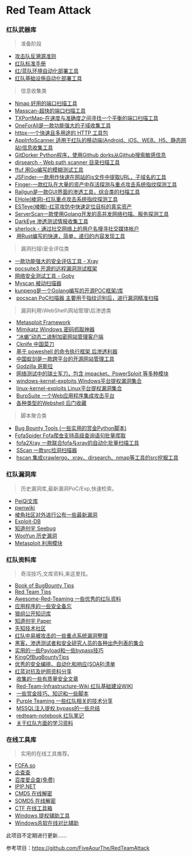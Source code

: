 # Red Team Attack

### **红队武器库**

> 准备阶段

- [攻击队反溯源准则](https://github.com/qingluoyu/Pentest_baseline/blob/master/%E6%94%BB%E5%87%BB%E9%98%9F%E5%8F%8D%E6%BA%AF%E6%BA%90%E5%87%86%E5%88%99.md)
- [红队标准手册](https://github.com/Harveysn0w/Redteam_Standard)
- [红/蓝队环境自动化部署工具](https://github.com/ffffffff0x/f8x)
- [红队基础设施自动化部署工具](https://github.com/QAX-A-Team/LuWu)

> 信息收集类
* [Nmap 好用的端口扫描工具](https://nmap.org/)
* [Masscan-超快的端口扫描工具](https://github.com/robertdavidgraham/masscan)
* [TXPortMap-在速度与准确度之间寻找一个平衡的端口扫描工具](https://github.com/4dogs-cn/TXPortMap)
* [OneForAll是一款功能强大的子域收集工具](https://github.com/shmilylty/OneForAll)
* [httpx-一个快速且多用途的 HTTP 工具包](https://github.com/projectdiscovery/httpx)
* [AppInfoScanner 适用于红队的移动端(Android、iOS、WEB、H5、静态网站)信息收集工具](https://github.com/kelvinBen/AppInfoScanner)
* [GitDorker Python程序，使用Github dorks从Github搜索敏感信息](https://github.com/obheda12/GitDorker)
* [dirsearch - Web path scanner 目录扫描工具](https://github.com/maurosoria/dirsearch)
* [ffuf 用Go编写的模糊测试工具](https://github.com/ffuf/ffuf)
* [JSFinder-一款用作快速在网站的js文件中提取URL，子域名的工具](https://github.com/Threezh1/JSFinder)
* [Finger-一款红队在大量的资产中存活探测与重点攻击系统指纹探测工具](https://github.com/EASY233/Finger)
* [Railgun是一款GUI界面的渗透工具，综合类的扫描工具](https://github.com/lz520520/railgun)
* [EHole(棱洞)-红队重点攻击系统指纹探测工具](https://github.com/EdgeSecurityTeam/EHole)
* [ESTeye(棱眼)-红蓝攻防中快速定位目标的真实资产](https://github.com/EdgeSecurityTeam/ESTeye)
* [ServerScan一款使用Golang开发的高并发网络扫描、服务探测工具](https://github.com/Adminisme/ServerScan)
* [DarkEye 渗透测试情报收集工具](https://github.com/zsdevX/DarkEye)
* [sherlock - 通过社交网络上的用户名搜寻社交媒体帐户](https://github.com/sherlock-project/sherlock)
*  [用Rust编写的快速，简单，递归的内容发现工具](https://github.com/epi052/feroxbuster)

> 漏洞扫描\安全评估类

* [一款功能强大的安全评估工具 - Xray](https://github.com/chaitin/xray)
* [pocsuite3 开源的远程漏洞测试框架](https://github.com/knownsec/pocsuite3)
* [网络安全测试工具 - Goby](https://github.com/gobysec/Goby)
* [Myscan 被动扫描器](https://github.com/amcai/myscan)
* [kunpeng是一个Golang编写的开源POC框架/库](https://github.com/opensec-cn/kunpeng)
*  [pocscan PoC扫描器 主要用于指纹识别后，进行漏洞精准扫描](https://github.com/DSO-Lab/pocscan)

> 漏洞利用\WebShell\网站管理\后渗透类

*  [Metasploit Framework](https://github.com/rapid7/metasploit-framework)
*  [Mimikatz Windows 密码抓取神器](https://github.com/gentilkiwi/mimikatz)
*  [“冰蝎”动态二进制加密网站管理客户端](https://github.com/rebeyond/Behinder)
*  [Cknife 中国菜刀](https://github.com/Chora10/Cknife)
*  [基于 poweshell 的命令执行框架 后渗透利器](https://github.com/EmpireProject/Empire)
*  [中国蚁剑是一款跨平台的开源网站管理工具](https://github.com/2Quico/antSword)
*  [Godzilla 哥斯拉](https://github.com/BeichenDream/Godzilla)
*  [网络测试中的瑞士军刀，包含 impacket、PowerSploit 等多种模块](https://github.com/byt3bl33d3r/CrackMapExec)
*  [windows-kernel-exploits Windows平台提权漏洞集合](https://github.com/SecWiki/windows-kernel-exploits)
*  [linux-kernel-exploits Linux平台提权漏洞集合](https://github.com/SecWiki/linux-kernel-exploits)
*  [BurpSuite 一个Web应用程序集成攻击平台](https://down.52pojie.cn/?query=burpsuite)
*  [各种类型的Webshel​​l 后门收藏](https://github.com/xl7dev/WebShell)

> 脚本聚合类

* [Bug Bounty Tools (一些实用的赏金Python脚本)](https://github.com/m4ll0k/Bug-Bounty-Toolz)
* [FofaSpider Fofa爬虫支持高级查询语句批量爬取](https://github.com/KpLi0rn/FofaSpider)
*  [fofa2Xray 一款联合fofa与xray的自动化批量扫描工具](https://github.com/piaolin/fofa2Xray)
*  [SScan 一款src捡洞扫描器](https://github.com/yhy0/SScan)
*  [hscan 集成crawlergo、xray、dirsearch、nmap等工具的src挖掘工具](https://github.com/zongdeiqianxing/hscan)

### **红队漏洞库**

> 历史漏洞库,最新漏洞PoC/Exp,快速检索。

* [PeiQi文库](http://wiki.peiqi.tech/)
* [pwnwiki](https://www.pwnwiki.org/)
* [棱角社区对外进行公布一些最新漏洞](https://github.com/EdgeSecurityTeam/Vulnerability)
* [Exploit-DB](https://www.exploit-db.com/)
* [知道创宇 Seebug](https://www.seebug.org/)
* [WooYun 历史漏洞](http://wy.zone.ci)
* [Metasploit 利用模块](https://www.rapid7.com/db/)


### **红队资料库**

> 奇淫技巧,文库资料,来这里找。

* [Book of BugBounty Tips](https://gowsundar.gitbook.io/book-of-bugbounty-tips/)
* [Red Team Tips](https://vincentyiu.com/red-team-tips/)
* [Awesome-Red-Teaming 一些优秀的红队资料](https://github.com/yeyintminthuhtut/Awesome-Red-Teaming)
* [应用程序的一些安全备忘](https://0xn3va.gitbook.io/cheat-sheets/)
* [狼组公开知识库](https://wiki.wgpsec.org/knowledge/)
* [知道创宇 Paper](https://paper.seebug.org/)
* [先知技术社区](https://xz.aliyun.com/)
* [红队中易被攻击的一些重点系统漏洞整理](https://github.com/r0eXpeR/redteam_vul)
* [黑客，渗透测试者和安全研究人员的各种出色列表的集合](https://github.com/Hack-with-Github/Awesome-Hacking)
* [实用的一些Payload和一些bypass技巧](https://github.com/swisskyrepo/PayloadsAllTheThings)
* [KingOfBugBountyTips](https://github.com/KingOfBugbounty/KingOfBugBountyTips)
* [优秀的安全编排、自动化和响应(SOAR)清单](https://github.com/correlatedsecurity/Awesome-SOAR)
* [红蓝对抗及护网资料分享](http://hackdig.com/10/hack-181850.htm)
*  [收集的一些有质量安全文章](https://github.com/tom0li/collection-document)
*  [Red-Team-Infrastructure-Wiki 红队基础建设WIKI](https://github.com/bluscreenofjeff/Red-Team-Infrastructure-Wiki)
*  [一些赏金技巧、知识和一些脚本](https://six2dez.gitbook.io/pentest-book/)
*  [Purple Teaming 一些红队相关的技术分享](https://www.reddit.com/r/purpleteamsec/)
*  [MSSQL注入提权,bypass的一些总结](https://github.com/aleenzz/MSSQL_SQL_BYPASS_WIKI)
*  [redteam-notebook 红队笔记](https://github.com/foobarto/redteam-notebook)
*  [关于红队方面的学习资料](https://github.com/zhaoweiho/redteam-tips)


### **在线工具库**

> 实用的在线工具推荐。

* [FOFA.so](https://fofa.so/)
* [企查查](https://www.qcc.com/)
* [百度爱企查(免费)](https://aiqicha.baidu.com/)
* [IPIP.NET](https://www.ipip.net/)
* [CMD5 在线解密](https://www.cmd5.com/)
* [SOMD5 在线解密](https://www.somd5.com/)
* [CTF 在线工具箱](http://ctf.ssleye.com/)
* [Windows 提权辅助工具](https://i.hacking8.com/tiquan/)
* [Windows杀软在线对比辅助](https://maikefee.com/av_list)

此项目不定期进行更新......

参考项目：https://github.com/FiveAourThe/RedTeamAttack

